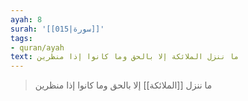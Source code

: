 ```yaml
---
ayah: 8
surah: '[[015|سورة]]'
tags:
- quran/ayah
text: ما ننزل الملائكة إلا بالحق وما كانوا إذا منظرين
---
```

> ما ننزل [[الملائكة]] إلا بالحق وما كانوا إذا منظرين
